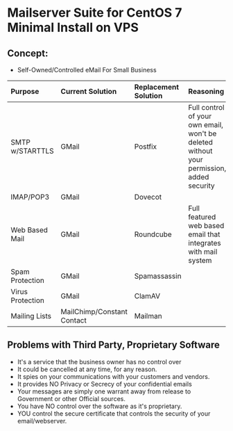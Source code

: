 # Mailserver Suite for CentOS 7 Minimal Install on VPS
## Concept:
* Self-Owned/Controlled eMail For Small Business

| Purpose | Current Solution | Replacement Solution | Reasoning |
| :-- | :-- | :-- | :-- |
| SMTP w/STARTTLS | GMail | Postfix | Full control of your own email, won't be deleted without your permission, added security |
| IMAP/POP3 | GMail | Dovecot |  |
| Web Based Mail | GMail | Roundcube | Full featured web based email that integrates with mail system |
| Spam Protection | GMail | Spamassassin |  |
| Virus Protection | GMail  | ClamAV |  |  |
| Mailing Lists | MailChimp/Constant Contact  | Mailman |  |

## Problems with Third Party, Proprietary Software
* It's a service that the business owner has no control over
* It could be cancelled at any time, for any reason.
* It spies on your communications with your customers and vendors.
* It provides NO Privacy or Secrecy of your confidential emails
* Your messages are simply one warrant away from release to Government or other Official sources.
* You have NO control over the software as it's proprietary.
* YOU control the secure certificate that controls the security of your email/webserver.
